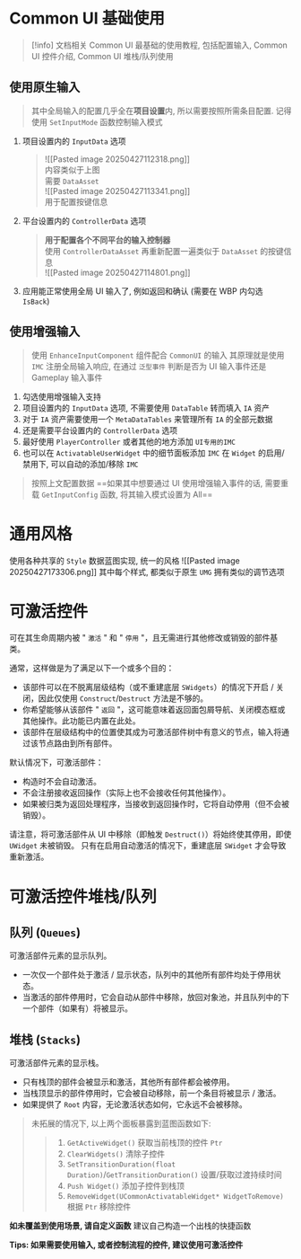 # Common UI 基础使用

> [!info] 文档相关
> Common UI 最基础的使用教程, 包括配置输入, Common UI 控件介绍, Common UI 堆栈/队列使用

## 使用原生输入

> 其中全局输入的配置几乎全在**项目设置**内, 所以需要按照所需条目配置.
> 记得使用 `SetInputMode` 函数控制输入模式

1. 项目设置内的 `InputData` 选项

	> ![[Pasted image 20250427112318.png]]  
	> 内容类似于上图  
	> 需要 `DataAsset`  
	> ![[Pasted image 20250427113341.png]]  
	> 用于配置按键信息

2. 平台设置内的 `ControllerData` 选项

	> **用于配置各个不同平台的输入控制器**  
	> 使用 `ControllerDataAsset` 再重新配置一遍类似于 `DataAsset` 的按键信息  
	> ![[Pasted image 20250427114801.png]]

3. 应用能正常使用全局 UI 输入了, 例如返回和确认 (需要在 WBP 内勾选 `IsBack`)

## 使用增强输入

> 使用 `EnhanceInputComponent` 组件配合 `CommonUI` 的输入
> 其原理就是使用 `IMC` 注册全局输入响应, 在通过 `泛型事件` 判断是否为 UI 输入事件还是 Gameplay 输入事件

1. 勾选使用增强输入支持
2. 项目设置内的 `InputData` 选项, 不需要使用 `DataTable` 转而填入 `IA` 资产
3. 对于 `IA` 资产需要使用一个 `MetaDataTables` 来管理所有 `IA` 的全部元数据
4. 还是需要平台设置内的 `ControllerData` 选项
5. 最好使用 `PlayerController` 或者其他的地方添加 `UI专用的IMC`
6. 也可以在 `ActivatableUserWidget` 中的细节面板添加 `IMC` 在 `Widget` 的启用/禁用下, 可以自动的添加/移除 `IMC`

> 按照上文配置数据 ==如果其中想要通过 UI 使用增强输入事件的话, 需要重载 `GetInputConfig` 函数, 将其输入模式设置为 All==

# 通用风格

使用各种共享的 `Style` 数据蓝图实现, 统一的风格
![[Pasted image 20250427173306.png]]
其中每个样式, 都类似于原生 `UMG` 拥有类似的调节选项

# 可激活控件

可在其生命周期内被 " `激活` " 和 " `停用` "，且无需进行其他修改或销毁的部件基类。

通常，这样做是为了满足以下一个或多个目的：
- 该部件可以在不脱离层级结构（或不重建底层 `SWidgets`）的情况下开启 / 关闭，因此仅使用 `Construct`/`Destruct` 方法是不够的。
- 你希望能够从该部件 " `返回` "，这可能意味着返回面包屑导航、关闭模态框或其他操作。此功能已内置在此处。
- 该部件在层级结构中的位置使其成为可激活部件树中有意义的节点，输入将通过该节点路由到所有部件。

默认情况下，可激活部件：
- 构造时不会自动激活。
- 不会注册接收返回操作（实际上也不会接收任何其他操作）。
- 如果被归类为返回处理程序，当接收到返回操作时，它将自动停用（但不会被销毁）。

请注意，将可激活部件从 UI 中移除（即触发 `Destruct()`）将始终使其停用，即使 `UWidget` 未被销毁。
只有在启用自动激活的情况下，重建底层 `SWidget` 才会导致重新激活。

# 可激活控件堆栈/队列

## 队列 (`Queues`)

可激活部件元素的显示队列。

- 一次仅一个部件处于激活 / 显示状态，队列中的其他所有部件均处于停用状态。
- 当激活的部件停用时，它会自动从部件中移除，放回对象池，并且队列中的下一个部件（如果有）将被显示。

## 堆栈 (`Stacks`)

可激活部件元素的显示栈。

- 只有栈顶的部件会被显示和激活，其他所有部件都会被停用。
- 当栈顶显示的部件停用时，它会被自动移除，前一个条目将被显示 / 激活。
- 如果提供了 `Root` 内容，无论激活状态如何，它永远不会被移除。

> 未拓展的情况下, 以上两个面板暴露到蓝图函数如下:
>
> > 1. `GetActiveWidget()` 获取当前栈顶的控件 `Ptr`
> > 2. `ClearWidgets()` 清除子控件
> > 3. `SetTransitionDuration(float Duration)`/`GetTransitionDuration()` 设置/获取过渡持续时间
> > 4. `Push Widget()` 添加子控件到栈顶
> > 5. `RemoveWidget(UCommonActivatableWidget* WidgetToRemove)` 根据 `Ptr` 移除控件

**如未覆盖到使用场景, 请自定义函数**
建议自己构造一个出栈的快捷函数

**Tips: 如果需要使用输入, 或者控制流程的控件, 建议使用可激活控件**
